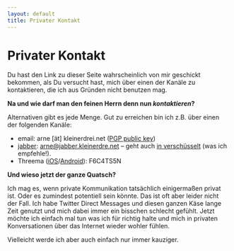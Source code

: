 ```yaml
---
layout: default
title: Privater Kontakt
---
```

# Privater Kontakt
Du hast den Link zu dieser Seite wahrscheinlich von mir geschickt bekommen, als Du versucht hast, mich über einen der Kanäle zu kontaktieren, die ich aus Gründen nicht benutzen mag.

**Na und wie darf man den feinen Herrn denn nun *kontaktieren*?**

Alternativen gibt es jede Menge. Gut zu erreichen bin ich z.B. über einen der folgenden Kanäle:

* email: arne \[ät\] kleinerdrei.net ([PGP public key](/files/85A8013B.asc))
* [jabber](http://www.jabber.de/was-ist-jabber/): [arne@jabber.kleinerdre.net](xmpp:arne@jabber.kleinerdre.net) – geht auch [in verschüsselt](/legacy/2008-01-18-verschlusseltes-chatten-mit-pidgin-und-otr-unter-windows-fur-anfanger.html) (was ich empfehle!).
* Threema ([iOS](https://itunes.apple.com/de/app/threema/id578665578?mt=8&uo=4)/[Android](https://play.google.com/store/apps/details?id=ch.threema.app)): F6C4TS5N

**Und wieso jetzt der ganze Quatsch?**

Ich mag es, wenn private Kommunikation tatsächlich einigermaßen privat ist. Oder es zumindest potentiell sein könnte. Das ist oft aber leider nicht der Fall. Ich habe Twitter Direct Messages und diesen ganzen Käse lange Zeit genutzt und mich dabei immer ein bisschen schlecht gefühlt. Jetzt möchte ich einfach mal tun was ich für richtig halte und mich in privaten Konversationen über das Internet wieder wohler fühlen.

Vielleicht werde ich aber auch einfach nur immer kauziger.
